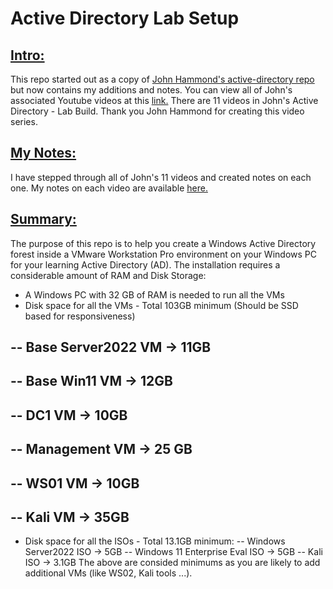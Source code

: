 # Active Directory Lab Setup
## <u>Intro:</u>
This repo started out as a copy of [John Hammond's active-directory repo](https://github.com/johnHammond/active_directory/) but now contains my additions and notes.
You can view all of John's associated Youtube videos at this [link.](https://www.youtube.com/playlist?list=PL1H1sBF1VAKVoU6Q2u7BBGPsnkn-rajlp)
There are 11 videos in John's Active Directory - Lab Build. 
Thank you John Hammond for creating this video series.

## <u>My Notes:</u>
I have stepped through all of John's 11 videos and created notes on each one.
My notes on each video are available [here.](/video_notes/README.md)

## <u>Summary:</u>
The purpose of this repo is to help you create a Windows Active Directory forest inside a VMware Workstation Pro environment on your Windows PC for your learning Active Directory (AD). The installation requires a considerable amount of RAM and Disk Storage:
- A Windows PC with 32 GB of RAM is needed to run all the VMs
- Disk space for all the VMs - Total 103GB minimum (Should be SSD based for responsiveness)
## -- Base Server2022 VM -> 11GB
## -- Base Win11 VM -> 12GB
## -- DC1 VM -> 10GB
## -- Management VM -> 25 GB
## -- WS01 VM -> 10GB
## -- Kali VM -> 35GB
- Disk space for all the ISOs - Total 13.1GB minimum:
-- Windows Server2022 ISO -> 5GB
-- Windows 11 Enterprise Eval ISO -> 5GB
-- Kali ISO -> 3.1GB
The above are consided minimums as you are likely to add additional VMs (like WS02, Kali tools ...).
